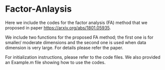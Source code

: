 # Factor-Anlaysis

Here we include the codes for the factor analysis (FA) method 
that we proposed in paper https://arxiv.org/abs/1801.05935. 

We include two functions for the proposed FA method; the first one 
is for smaller/ moderate dimensions and the second one is used when data dimension 
is very large. For details please refer the paper. 

For initialization instructions, please refer to the code files. We also provided an Example.m
file showing how to use the codes. 

 
